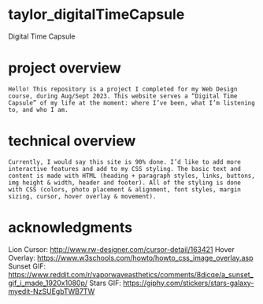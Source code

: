 # taylor_digitalTimeCapsule
 Digital Time Capsule 
# project overview
    Hello! This repository is a project I completed for my Web Design course, during Aug/Sept 2023. This website serves a “Digital Time Capsule” of my life at the moment: where I’ve been, what I’m listening to, and who I am. 
# technical overview 
    Currently, I would say this site is 90% done. I’d like to add more interactive features and add to my CSS styling. The basic text and content is made with HTML (heading + paragraph styles, links, buttons, img height & width, header and footer). All of the styling is done with CSS (colors, photo placement & alignment, font styles, margin sizing, cursor, hover overlay & movement). 
# acknowledgments
   Lion Cursor: http://www.rw-designer.com/cursor-detail/163421
   Hover Overlay: https://www.w3schools.com/howto/howto_css_image_overlay.asp
   Sunset GIF: https://www.reddit.com/r/vaporwaveasthetics/comments/8dicqe/a_sunset_gif_i_made_1920x1080p/
   Stars GIF: https://giphy.com/stickers/stars-galaxy-myedit-NzSUEgbTWB7TW
